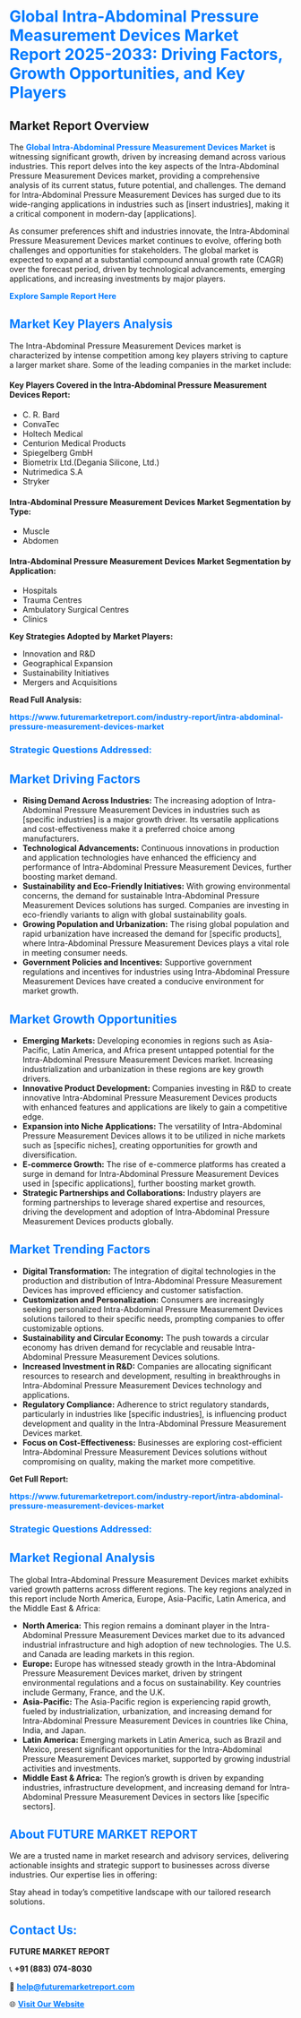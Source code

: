 <h1 style="color: #007BFF;">Global Intra-Abdominal Pressure Measurement Devices Market Report 2025-2033: Driving Factors, Growth Opportunities, and Key Players</h1>

<section id="overview">
<h2>Market Report Overview</h2>
<p>The <a href="https://www.futuremarketreport.com/industry-report/intra-abdominal-pressure-measurement-devices-market" style="color: #007BFF; text-decoration: none;"><strong>Global Intra-Abdominal Pressure Measurement Devices Market</strong></a> is witnessing significant growth, driven by increasing demand across various industries. This report delves into the key aspects of the Intra-Abdominal Pressure Measurement Devices market, providing a comprehensive analysis of its current status, future potential, and challenges. The demand for Intra-Abdominal Pressure Measurement Devices has surged due to its wide-ranging applications in industries such as [insert industries], making it a critical component in modern-day [applications].</p>
<p>As consumer preferences shift and industries innovate, the Intra-Abdominal Pressure Measurement Devices market continues to evolve, offering both challenges and opportunities for stakeholders. The global market is expected to expand at a substantial compound annual growth rate (CAGR) over the forecast period, driven by technological advancements, emerging applications, and increasing investments by major players.</p>
</section>

<section id="overview">
<p><a href="https://www.futuremarketreport.com/request-sample/reportId=88288" style="color: #007BFF; text-decoration: none;"><strong>Explore Sample Report Here</strong></a></p>
</section>

<section id="key-players">
<h2 style="color: #007BFF;">Market Key Players Analysis</h2>
<p>The Intra-Abdominal Pressure Measurement Devices market is characterized by intense competition among key players striving to capture a larger market share. Some of the leading companies in the market include:</p>
<h4>Key Players Covered in the Intra-Abdominal Pressure Measurement Devices Report:</h4>
<ul><li>C. R. Bard</li><li>ConvaTec</li><li>Holtech Medical</li><li>Centurion Medical Products</li><li>Spiegelberg GmbH</li><li>Biometrix Ltd.(Degania Silicone, Ltd.)</li><li>Nutrimedica S.A</li><li>Stryker</li></ul>
<h4>Intra-Abdominal Pressure Measurement Devices Market Segmentation by Type:</h4>
<ul><li>Muscle</li><li>Abdomen</li></ul>

<h4>Intra-Abdominal Pressure Measurement Devices Market Segmentation by Application:</h4>
<ul><li>Hospitals</li><li>Trauma Centres</li><li>Ambulatory Surgical Centres</li><li>Clinics</li></ul>
<p><strong>Key Strategies Adopted by Market Players:</strong></p>
<ul>
<li>Innovation and R&D</li>
<li>Geographical Expansion</li>
<li>Sustainability Initiatives</li>
<li>Mergers and Acquisitions</li>
</ul>
</section>

<section>
<p><strong>Read Full Analysis: </strong></p><a href="https://www.futuremarketreport.com/industry-report/intra-abdominal-pressure-measurement-devices-market" style="color: #007BFF; text-decoration: none;"><strong>https://www.futuremarketreport.com/industry-report/intra-abdominal-pressure-measurement-devices-market</strong></a>
<h3 style="color: #007BFF;">Strategic Questions Addressed:</h3>
</section>

<section id="driving-factors">
<h2 style="color: #007BFF;">Market Driving Factors</h2>
<ul>
<li><strong>Rising Demand Across Industries:</strong> The increasing adoption of Intra-Abdominal Pressure Measurement Devices in industries such as [specific industries] is a major growth driver. Its versatile applications and cost-effectiveness make it a preferred choice among manufacturers.</li>
<li><strong>Technological Advancements:</strong> Continuous innovations in production and application technologies have enhanced the efficiency and performance of Intra-Abdominal Pressure Measurement Devices, further boosting market demand.</li>
<li><strong>Sustainability and Eco-Friendly Initiatives:</strong> With growing environmental concerns, the demand for sustainable Intra-Abdominal Pressure Measurement Devices solutions has surged. Companies are investing in eco-friendly variants to align with global sustainability goals.</li>
<li><strong>Growing Population and Urbanization:</strong> The rising global population and rapid urbanization have increased the demand for [specific products], where Intra-Abdominal Pressure Measurement Devices plays a vital role in meeting consumer needs.</li>
<li><strong>Government Policies and Incentives:</strong> Supportive government regulations and incentives for industries using Intra-Abdominal Pressure Measurement Devices have created a conducive environment for market growth.</li>
</ul>
</section>

<section id="growth-opportunities">
<h2 style="color: #007BFF;">Market Growth Opportunities</h2>
<ul>
<li><strong>Emerging Markets:</strong> Developing economies in regions such as Asia-Pacific, Latin America, and Africa present untapped potential for the Intra-Abdominal Pressure Measurement Devices market. Increasing industrialization and urbanization in these regions are key growth drivers.</li>
<li><strong>Innovative Product Development:</strong> Companies investing in R&D to create innovative Intra-Abdominal Pressure Measurement Devices products with enhanced features and applications are likely to gain a competitive edge.</li>
<li><strong>Expansion into Niche Applications:</strong> The versatility of Intra-Abdominal Pressure Measurement Devices allows it to be utilized in niche markets such as [specific niches], creating opportunities for growth and diversification.</li>
<li><strong>E-commerce Growth:</strong> The rise of e-commerce platforms has created a surge in demand for Intra-Abdominal Pressure Measurement Devices used in [specific applications], further boosting market growth.</li>
<li><strong>Strategic Partnerships and Collaborations:</strong> Industry players are forming partnerships to leverage shared expertise and resources, driving the development and adoption of Intra-Abdominal Pressure Measurement Devices products globally.</li>
</ul>
</section>

<section id="trending-factors">
<h2 style="color: #007BFF;">Market Trending Factors</h2>
<ul>
<li><strong>Digital Transformation:</strong> The integration of digital technologies in the production and distribution of Intra-Abdominal Pressure Measurement Devices has improved efficiency and customer satisfaction.</li>
<li><strong>Customization and Personalization:</strong> Consumers are increasingly seeking personalized Intra-Abdominal Pressure Measurement Devices solutions tailored to their specific needs, prompting companies to offer customizable options.</li>
<li><strong>Sustainability and Circular Economy:</strong> The push towards a circular economy has driven demand for recyclable and reusable Intra-Abdominal Pressure Measurement Devices solutions.</li>
<li><strong>Increased Investment in R&D:</strong> Companies are allocating significant resources to research and development, resulting in breakthroughs in Intra-Abdominal Pressure Measurement Devices technology and applications.</li>
<li><strong>Regulatory Compliance:</strong> Adherence to strict regulatory standards, particularly in industries like [specific industries], is influencing product development and quality in the Intra-Abdominal Pressure Measurement Devices market.</li>
<li><strong>Focus on Cost-Effectiveness:</strong> Businesses are exploring cost-efficient Intra-Abdominal Pressure Measurement Devices solutions without compromising on quality, making the market more competitive.</li>
</ul>
</section>

<section>
<p><strong>Get Full Report: </strong></p><a href="https://www.futuremarketreport.com/industry-report/intra-abdominal-pressure-measurement-devices-market" style="color: #007BFF; text-decoration: none;"><strong>https://www.futuremarketreport.com/industry-report/intra-abdominal-pressure-measurement-devices-market</strong></a>
<h3 style="color: #007BFF;">Strategic Questions Addressed:</h3>
</section>


<section id="regional-analysis">
<h2 style="color: #007BFF;">Market Regional Analysis</h2>
<p>The global Intra-Abdominal Pressure Measurement Devices market exhibits varied growth patterns across different regions. The key regions analyzed in this report include North America, Europe, Asia-Pacific, Latin America, and the Middle East & Africa:</p>
<ul>
<li><strong>North America:</strong> This region remains a dominant player in the Intra-Abdominal Pressure Measurement Devices market due to its advanced industrial infrastructure and high adoption of new technologies. The U.S. and Canada are leading markets in this region.</li>
<li><strong>Europe:</strong> Europe has witnessed steady growth in the Intra-Abdominal Pressure Measurement Devices market, driven by stringent environmental regulations and a focus on sustainability. Key countries include Germany, France, and the U.K.</li>
<li><strong>Asia-Pacific:</strong> The Asia-Pacific region is experiencing rapid growth, fueled by industrialization, urbanization, and increasing demand for Intra-Abdominal Pressure Measurement Devices in countries like China, India, and Japan.</li>
<li><strong>Latin America:</strong> Emerging markets in Latin America, such as Brazil and Mexico, present significant opportunities for the Intra-Abdominal Pressure Measurement Devices market, supported by growing industrial activities and investments.</li>
<li><strong>Middle East & Africa:</strong> The region’s growth is driven by expanding industries, infrastructure development, and increasing demand for Intra-Abdominal Pressure Measurement Devices in sectors like [specific sectors].</li>
</ul>
</section>

<footer>
<h2 style="color: #007BFF;">About FUTURE MARKET REPORT</h2>
<p>We are a trusted name in market research and advisory services, delivering actionable insights and strategic support to businesses across diverse industries. Our expertise lies in offering:</p>

<p>Stay ahead in today’s competitive landscape with our tailored research solutions.</p>

<h2 style="color: #007BFF;">Contact Us:</h2>
<p><strong>FUTURE MARKET REPORT</strong></p>
<p>📞 <strong>+91 (883) 074-8030</strong></p>
<p>📧 <strong><a href="mailto:help@futuremarketreport.com" style="color: #007BFF;">help@futuremarketreport.com</a></strong></p>
<p>🌐 <strong><a href="https://www.futuremarketreport.com/" style="color: #007BFF;">Visit Our Website</a></strong></p>
</footer>